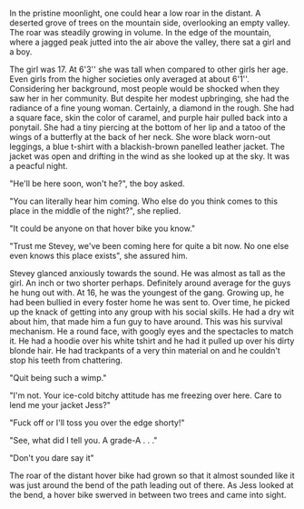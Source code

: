 In the pristine moonlight, one could hear a low roar in the distant. A deserted grove of trees on the mountain side, overlooking an empty valley. The roar was steadily growing in volume. In the edge of the mountain, where a jagged peak jutted into the air above the valley, there sat a girl and a boy.

The girl was 17. At 6'3'' she was tall when compared to other girls her age. Even girls from the higher societies only averaged at about 6'1''. Considering her background, most people would be shocked when they saw her in her community. But despite her modest upbringing, she had the radiance of a fine young woman. Certainly, a diamond in the rough. She had a square face, skin the color of caramel, and purple hair pulled back into a ponytail. She had a tiny piercing at the bottom of her lip and a tatoo of the wings of a butterfly at the back of her neck. She wore black worn-out leggings, a blue t-shirt with a blackish-brown panelled leather jacket. The jacket was open and drifting in the wind as she looked up at the sky. It was a peacful night.

"He'll be here soon, won't he?", the boy asked.

"You can literally hear him coming. Who else do you think comes to this place in the middle of the night?", she replied.

"It could be anyone on that hover bike you know."

"Trust me Stevey, we've been coming here for quite a bit now. No one else even knows this place exists", she assured him.

Stevey glanced anxiously towards the sound. He was almost as tall as the girl. An inch or two shorter perhaps. Definitely around average for the guys he hung out with. At 16, he was the youngest of the gang. Growing up, he had been bullied in every foster home he was sent to. Over time, he picked up the knack of getting into any group with his social skills. He had a dry wit about him, that made him a fun guy to have around. This was his survival mechanism. He a round face, with googly eyes and the spectacles to match it. He had a hoodie over his white tshirt and he had it pulled up over his dirty blonde hair. He had trackpants of a very thin material on and he couldn't stop his teeth from chattering.

"Quit being such a wimp."

"I'm not. Your ice-cold bitchy attitude has me freezing over here. Care to lend me your jacket Jess?"

"Fuck off or I'll toss you over the edge shorty!"

"See, what did I tell you. A grade-A . . ."

"Don't you dare say it"

The roar of the distant hover bike had grown so that it almost sounded like it was just around the bend of the path leading out of there. As Jess looked at the bend, a hover bike swerved in between two trees and came into sight.
